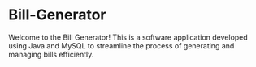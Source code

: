 # Bill-Generator
Welcome to the Bill Generator! This is a software application developed using Java and MySQL to streamline the process of generating and managing bills efficiently.

